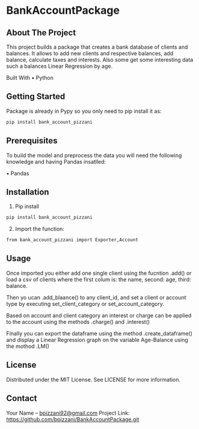 # BankAccountPackage

## About The Project
This project builds a package that creates a bank database of clients and balances. It allows to add new clients and respective balances, add balance, calculate taxes and interests. Also some get some interesting data such a balances Linear Regression by age.

Built With
•	Python

## Getting Started
Package is already in Pypy so you only need to pip install it as:
```bash
pip install bank_account_pizzani
```

## Prerequisites
To build the model and preprocess the data you will need the following knowledge and having Pandas insatlled:

•	Pandas

## Installation
1.	Pip install
```bash 
pip install bank_account_pizzani
```
2.	Import the function:

```bash
from bank_account_pizzani import Exporter,Account
```
  
## Usage
Once imported you either add one single client using the fucntion .add() or load a csv of clients where the first colum is: the name, second: age, third: balance.

Then yo ucan .add_blaance() to any client_id, and set a client or account type by executing set_client_category or set_account_category.

Based on account and client category an interest or charge can be applied to the account using the methods .charge() and .interest()

Finally you can export the dataframe using the method .create_dataframe() and display a Linear Regression graph on the variable Age-Balance using the mothod .LM()

## License
Distributed under the MIT License. See LICENSE for more information.

## Contact
Your Name – bpizzani92@gmail.com
Project Link: https://github.com/bpizzani/BankAccountPackage.git
